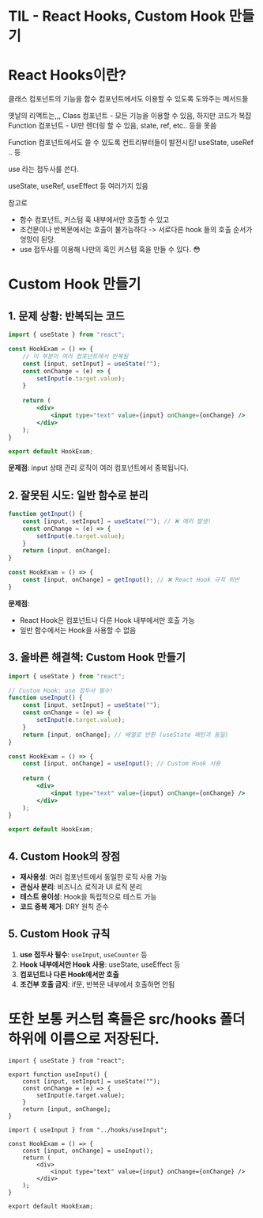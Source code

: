 # TIL - React Hooks, Custom Hook 만들기

# React Hooks이란?
클래스 컴포넌트의 기능을 함수 컴포넌트에서도 이용할 수 있도록 도와주는 메서드들


옛날의 리액트는,,,
Class 컴포넌트 - 모든 기능을 이용할 수 있음, 하지만 코드가 복쟙  
Function 컴포넌트 - UI만 렌더링 할 수 있음, state, ref, etc.. 등을 못씀  


Function 컴포넌트에서도 쓸 수 있도록 컨트리뷰터들이 발전시킴! useState, useRef .. 등


use 라는 접두사를 쓴다.



useState, useRef, useEffect 등 여러가지 있음

참고로 
- 함수 컴포넌트, 커스텀 훅 내부에서만 호출할 수 있고
- 조건문이나 반복문에서는 호출이 불가능하다 -> 서로다른 hook 들의 호출 순서가 엉망이 된당.
- use 접두사를 이용해 나만의 훅인 커스텀 훅을 만들 수 있다. 😳


# Custom Hook 만들기

## 1. 문제 상황: 반복되는 코드
```jsx
import { useState } from "react";

const HookExam = () => {
    // 이 부분이 여러 컴포넌트에서 반복됨
    const [input, setInput] = useState("");
    const onChange = (e) => {
        setInput(e.target.value);
    }
    
    return (
        <div>
            <input type="text" value={input} onChange={onChange} />
        </div>
    );
}

export default HookExam;
```

**문제점**: input 상태 관리 로직이 여러 컴포넌트에서 중복됩니다.

## 2. 잘못된 시도: 일반 함수로 분리
```jsx
function getInput() {
    const [input, setInput] = useState(""); // ❌ 에러 발생!
    const onChange = (e) => {
        setInput(e.target.value);
    }
    return [input, onChange];
}

const HookExam = () => {
    const [input, onChange] = getInput(); // ❌ React Hook 규칙 위반
}
```

**문제점**: 
- React Hook은 컴포넌트나 다른 Hook 내부에서만 호출 가능
- 일반 함수에서는 Hook을 사용할 수 없음

## 3. 올바른 해결책: Custom Hook 만들기
```jsx
import { useState } from "react";

// Custom Hook: use 접두사 필수!
function useInput() {
    const [input, setInput] = useState("");
    const onChange = (e) => {
        setInput(e.target.value);
    }
    return [input, onChange]; // 배열로 반환 (useState 패턴과 동일)
}

const HookExam = () => {
    const [input, onChange] = useInput(); // Custom Hook 사용
    
    return (
        <div>
            <input type="text" value={input} onChange={onChange} />
        </div>
    );
}

export default HookExam;
```

## 4. Custom Hook의 장점
- **재사용성**: 여러 컴포넌트에서 동일한 로직 사용 가능
- **관심사 분리**: 비즈니스 로직과 UI 로직 분리
- **테스트 용이성**: Hook을 독립적으로 테스트 가능
- **코드 중복 제거**: DRY 원칙 준수

## 5. Custom Hook 규칙
1. **use 접두사 필수**: `useInput`, `useCounter` 등
2. **Hook 내부에서만 Hook 사용**: useState, useEffect 등
3. **컴포넌트나 다른 Hook에서만 호출**
4. **조건부 호출 금지**: if문, 반복문 내부에서 호출하면 안됨



# 또한 보통 커스텀 훅들은 src/hooks 폴더 하위에 이름으로 저장된다. 


```Jsx
import { useState } from "react";

export function useInput() {
    const [input, setInput] = useState("");
    const onChange = (e) => {
        setInput(e.target.value);
    }
    return [input, onChange];
}
```


```Jsx
import { useInput } from "../hooks/useInput";

const HookExam = () => {
    const [input, onChange] = useInput();
    return (
        <div>
            <input type="text" value={input} onChange={onChange} />
        </div>
    );
}

export default HookExam;
```


